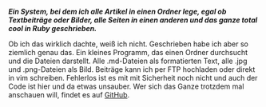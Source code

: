 ***Ein System, bei dem ich alle Artikel in einen Ordner lege, egal ob Textbeiträge oder Bilder, alle Seiten in einen anderen und das ganze total cool in Ruby geschrieben.***

Ob ich das wirklich dachte, weiß ich nicht. Geschrieben habe ich aber so ziemlich genau das. Ein kleines Programm, das einen Ordner durchsucht und die Dateien darstellt. Alle .md-Dateien als formatierten Text, alle .jpg und .png-Dateien als Bild. Beiträge kann ich per FTP hochladen oder direkt in vim schreiben.
Fehlerlos ist es mit mit Sicherheit noch nicht und auch der Code ist hier und da etwas unsauber. Wer sich das Ganze trotzdem mal anschauen will, findet es auf [GitHub](http://github.com/maxbuttlies/winasl).
